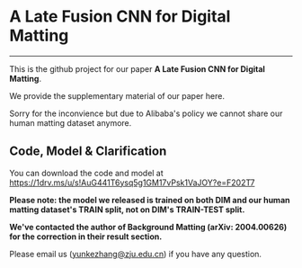 # A Late Fusion CNN for Digital Matting

-----

This is the github project for our paper __A Late Fusion CNN for Digital Matting__.

We provide the supplementary material of our paper here.

Sorry for the inconvience but due to Alibaba's policy we cannot share our human matting dataset anymore.

## Code, Model & Clarification

You can download the code and model at https://1drv.ms/u/s!AuG441T6ysq5g1GM17vPsk1VaJOY?e=F202T7

**Please note: the model we released is trained on both DIM and our human matting dataset's TRAIN split, not on DIM's TRAIN-TEST split.**

**We've contacted the author of Background Matting (arXiv: 2004.00626) for the correction in their result section.**

Please email us (yunkezhang@zju.edu.cn) if you have any question.
